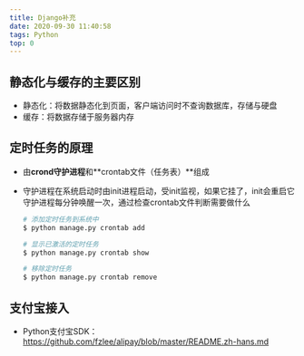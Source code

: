 ```yaml
---
title: Django补充
date: 2020-09-30 11:40:58
tags: Python
top: 0
---
```


## 静态化与缓存的主要区别

- 静态化：将数据静态化到页面，客户端访问时不查询数据库，存储与硬盘
- 缓存：将数据存储于服务器内存

<!--more-->

## 定时任务的原理

- 由**crond守护进程**和**crontab文件（任务表）**组成

- 守护进程在系统启动时由init进程启动，受init监视，如果它挂了，init会重启它守护进程每分钟唤醒一次，通过检查crontab文件判断需要做什么

  ```bash
  # 添加定时任务到系统中
  $ python manage.py crontab add
  
  # 显示已激活的定时任务
  $ python manage.py crontab show
  
  # 移除定时任务
  $ python manage.py crontab remove
  ```

## 支付宝接入

- Python支付宝SDK：https://github.com/fzlee/alipay/blob/master/README.zh-hans.md 